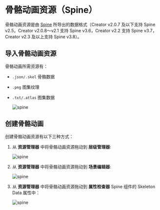 # 骨骼动画资源（Spine）

骨骼动画资源是由 [Spine](http://zh.esotericsoftware.com/) 所导出的数据格式（Creator v2.0.7 及以下支持 Spine v2.5，Creator v2.0.8～v2.1 支持 Spine v3.6，Creator v2.2 支持 Spine v3.7，Creator v2.3 及以上支持 Spine v3.8）。

## 导入骨骼动画资源

骨骼动画所需资源有：

- `.json/.skel` 骨骼数据

- `.png` 图集纹理

- `.txt/.atlas` 图集数据

  ![spine](https://gitee.com/nlpleaf/PicGo/raw/master/20200623135220.png)

## 创建骨骼动画

创建骨骼动画资源有以下三种方式：

1. 从 **资源管理器** 中将骨骼动画资源拖动到 **层级管理器**:

   ![spine](https://gitee.com/nlpleaf/PicGo/raw/master/20200623135221.png)

2. 从 **资源管理器** 中将骨骼动画资源拖动到 **场景编辑器**:

   ![spine](https://gitee.com/nlpleaf/PicGo/raw/master/20200623135222.png)

3. 从 **资源管理器** 中将骨骼动画资源拖动到 **属性检查器** Spine 组件的 Skeleton Data 属性中：

   ![spine](https://gitee.com/nlpleaf/PicGo/raw/master/20200623135223.png)